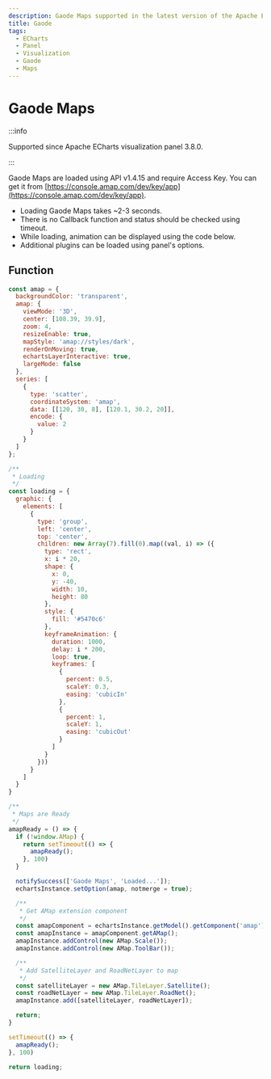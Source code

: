```yaml
---
description: Gaode Maps supported in the latest version of the Apache ECharts Panel.
title: Gaode
tags:
  - ECharts
  - Panel
  - Visualization
  - Gaode
  - Maps
---
```


# Gaode Maps

:::info

Supported since Apache ECharts visualization panel 3.8.0.

:::

Gaode Maps are loaded using API v1.4.15 and require Access Key. You can get it from [https://console.amap.com/dev/key/app](https://console.amap.com/dev/key/app).

- Loading Gaode Maps takes ~2-3 seconds.
- There is no Callback function and status should be checked using timeout.
- While loading, animation can be displayed using the code below.
- Additional plugins can be loaded using panel's options.

## Function

```javascript
const amap = {
  backgroundColor: 'transparent',
  amap: {
    viewMode: '3D',
    center: [108.39, 39.9],
    zoom: 4,
    resizeEnable: true,
    mapStyle: 'amap://styles/dark',
    renderOnMoving: true,
    echartsLayerInteractive: true,
    largeMode: false
  },
  series: [
    {
      type: 'scatter',
      coordinateSystem: 'amap',
      data: [[120, 30, 8], [120.1, 30.2, 20]],
      encode: {
        value: 2
      }
    }
  ]
};

/**
 * Loading
 */
const loading = {
  graphic: {
    elements: [
      {
        type: 'group',
        left: 'center',
        top: 'center',
        children: new Array(7).fill(0).map((val, i) => ({
          type: 'rect',
          x: i * 20,
          shape: {
            x: 0,
            y: -40,
            width: 10,
            height: 80
          },
          style: {
            fill: '#5470c6'
          },
          keyframeAnimation: {
            duration: 1000,
            delay: i * 200,
            loop: true,
            keyframes: [
              {
                percent: 0.5,
                scaleY: 0.3,
                easing: 'cubicIn'
              },
              {
                percent: 1,
                scaleY: 1,
                easing: 'cubicOut'
              }
            ]
          }
        }))
      }
    ]
  }
}

/**
 * Maps are Ready
 */
amapReady = () => {
  if (!window.AMap) {
    return setTimeout(() => {
      amapReady();
    }, 100)
  }

  notifySuccess(['Gaode Maps', 'Loaded...']);
  echartsInstance.setOption(amap, notmerge = true);

  /**
   * Get AMap extension component
   */
  const amapComponent = echartsInstance.getModel().getComponent('amap');
  const amapInstance = amapComponent.getAMap();
  amapInstance.addControl(new AMap.Scale());
  amapInstance.addControl(new AMap.ToolBar());

  /**
   * Add SatelliteLayer and RoadNetLayer to map
   */
  const satelliteLayer = new AMap.TileLayer.Satellite();
  const roadNetLayer = new AMap.TileLayer.RoadNet();
  amapInstance.add([satelliteLayer, roadNetLayer]);

  return;
}

setTimeout(() => {
  amapReady();
}, 100)

return loading;
```
